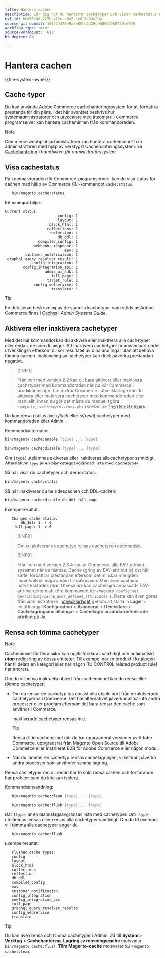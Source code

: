 ```yaml
---
title: Hantera cachen
description: Lär dig hur du hanterar cachetyper och visar cachestatus med Adobe Commerce CLI-kommandon. Upptäck hantering och optimering av cacheminnen.
exl-id: bbd76c00-727b-412e-a8e5-1e013a83a29a
source-git-commit: 10f324478e9a5e80fc4d28ce680929687291e990
workflow-type: tm+mt
source-wordcount: '618'
ht-degree: 0%

---
```


# Hantera cachen

{{file-system-owner}}

## Cache-typer

Du kan använda Adobe Commerce cachehanteringssystem för att förbättra prestanda för din plats. I det här avsnittet beskrivs hur systemadministratörer och utvecklare med åtkomst till Commerce programserver kan hantera cacheminnen från kommandoraden.

>[!NOTE]
>
>
>Commerce webbplatsadministratörer kan hantera cacheminnet från administratören med hjälp av verktyget Cachehanteringssystem. Se [Cachehantering](https://experienceleague.adobe.com/en/docs/commerce-admin/systems/tools/cache-management) i _handboken för administratörssystem_.


## Visa cachestatus

På kommandoraden för Commerce-programservern kan du visa status för cachen med hjälp av Commerce CLI-kommandot `cache:status`.

```bash
   bin/magento cache:status
```

<!-- where `--bootstrap=` is a URL-encoded associative array of Commerce [application bootstrap parameters](../bootstrap/set-parameters.md) and values. -->

Ett exempel följer:

```
Current status:
                        config: 1
                        layout: 1
                    block_html: 1
                   collections: 1
                    reflection: 1
                        db_ddl: 1
               compiled_config: 1
             webhooks_response: 1
                           eav: 1
         customer_notification: 1
 graphql_query_resolver_result: 1
            config_integration: 1
        config_integration_api: 1
                  admin_ui_sdk: 1
                     full_page: 1
                   target_rule: 1
             config_webservice: 1
                     translate: 1
```

>[!TIP]
>
>En detaljerad beskrivning av de standardcachetyper som stöds av Adobe Commerce finns i [Caches](https://experienceleague.adobe.com/en/docs/commerce-admin/systems/tools/cache-management#caches) i _Admin Systems Guide_.


## Aktivera eller inaktivera cachetyper

Med det här kommandot kan du aktivera eller inaktivera alla cachetyper eller endast de som du anger. Att inaktivera cachetyper är användbart under utvecklingen eftersom du ser resultatet av dina ändringar utan att behöva tömma cachen. Inaktivering av cachetyper kan dock påverka prestandan negativt.

>[!INFO]
>
>Från och med version 2.2 kan du bara aktivera eller inaktivera cachetyper med kommandoraden när du kör Commerce i produktionsläge. Om du kör Commerce i utvecklarläge kan du aktivera eller inaktivera cachetyper med kommandoraden eller manuellt. Innan du gör det måste du manuellt göra `<magento_root>/app/etc/env.php` skrivbar av [filsystemets ägare](../../installation/prerequisites/file-system/overview.md).

Du kan rensa (kallas även _flush_ eller _refresh_) cachetyper med kommandoraden eller Admin.

Kommandoalternativ:

```bash
bin/magento cache:enable [type] ... [type]
```

```bash
bin/magento cache:disable [type] ... [type]
```

Om `[type]` utelämnas aktiveras eller inaktiveras alla cachetyper samtidigt. Alternativet `type` är en blankstegsavgränsad lista med cachetyper.

<!-- `--bootstrap=` is a URL-encoded associative array of Commerce [application bootstrap parameters](../bootstrap/set-parameters.md#bootstrap-parameters) and values. -->

Så här visar du cachetyper och deras status:

```bash
bin/magento cache:status
```

Så här inaktiverar du helsidescachen och DDL-cachen:

```bash
bin/magento cache:disable db_ddl full_page
```

Exempelresultat:

```
   Changed cache status:
       db_ddl: 1 -> 0
    full_page: 1 -> 0
```

>[!INFO]
>
>Om du aktiverar en cachetyp rensas cachetypen automatiskt.

>[!INFO]
>
>Från och med version 2.3.4 sparar Commerce alla EAV-attribut i systemet när de hämtas. Cachelagring av EAV-attribut på det här sättet förbättrar prestandan eftersom det minskar mängden insert/select-begäranden till databasen. Men även cachens nätverksstorlek ökar. Utvecklare kan cachelagra anpassade EAV-attribut genom att köra kommandot `bin/magento config:set dev/caching/cache_user_defined_attributes 1`. Detta kan även göras från administratören i [utvecklarläget](../bootstrap/application-modes.md) genom att ställa in **Lager** > Inställningar **Konfiguration** > **Avancerat** > **Utvecklare** > **Cachelagringsinställningar** > **Cachelagra användardefinierade attribut** på **Ja**.

## Rensa och tömma cachetyper

>[!NOTE]
>
>Cacheminnet för flera sidor kan ogiltigförklaras samtidigt och automatiskt **_utan_** redigering av dessa entiteter. Till exempel när en produkt i katalogen har tilldelats en kategori eller när någon [!UICONTROL related product rule] har ändrats.

Om du vill rensa inaktuella objekt från cacheminnet kan du _rensa_ eller _tömma_ cachetyper:

- Om du rensar en cachetyp tas endast alla objekt bort från de aktiverade cachetyperna i Commerce. Det här alternativet påverkar alltså inte andra processer eller program eftersom det bara rensar den cache som används i Commerce.

  Inaktiverade cachetyper rensas inte.

  >[!TIP]
  >
  >Rensa alltid cacheminnet när du har uppgraderat versioner av Adobe Commerce, uppgraderat från Magento Open Source till Adobe Commerce eller installerat B2B för Adobe Commerce eller någon modul.

- När du tömmer en cachetyp rensas cachelagringen, vilket kan påverka andra processer som använder samma lagring.

Rensa cachetyper om du redan har försökt rensa cachen och fortfarande har problem som du inte kan isolera.

Kommandoanvändning:

```bash
   bin/magento cache:clean [type] ... [type]
```

```bash
   bin/magento cache:flush [type] ... [type]
```

Där `[type]` är en blankstegsavgränsad lista med cachetyper. Om `[type]` utelämnas rensas eller rensas alla cachetyper samtidigt. Om du till exempel vill tömma alla cachetyper anger du

```bash
   bin/magento cache:flush
```

Exempelresultat:

```
   Flushed cache types:
   config
   layout
   block_html
   collections
   reflection
   db_ddl
   compiled_config
   eav
   customer_notification
   config_integration
   config_integration_api
   full_page
   graphql_query_resolver_results
   config_webservice
   translate
```

>[!TIP]
>
>Du kan även rensa och tömma cachetyper i Admin. Gå till **System** > **Verktyg** > **Cachehantering**. **Lagring av rensningscache** motsvarar `bin/magento cache:flush`. **Töm Magento-cache** motsvarar `bin/magento cache:clean`.
